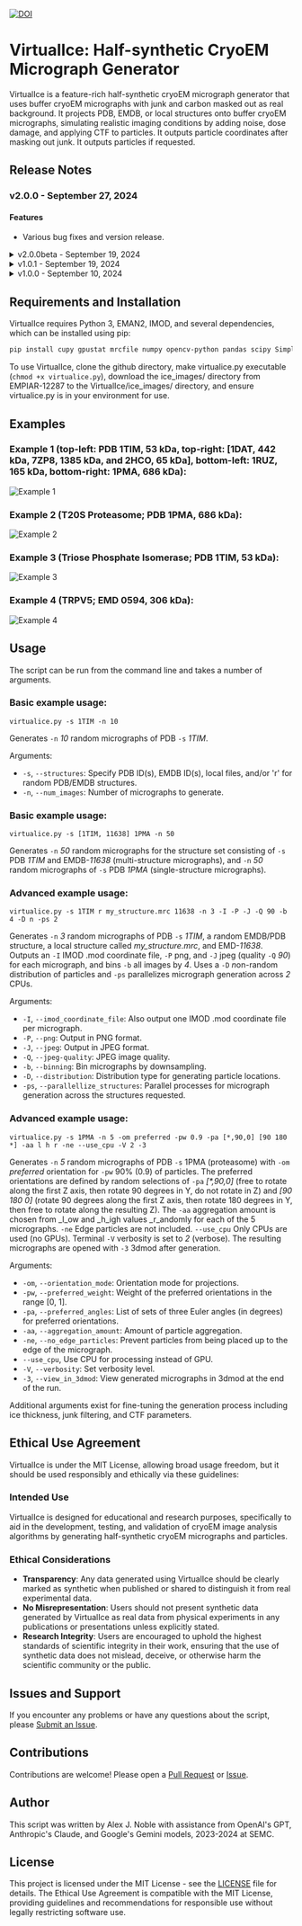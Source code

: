 [![DOI](https://zenodo.org/badge/707309809.svg)](https://zenodo.org/doi/10.5281/zenodo.13742234)
# VirtualIce: Half-synthetic CryoEM Micrograph Generator

VirtualIce is a feature-rich half-synthetic cryoEM micrograph generator that uses buffer cryoEM micrographs with junk and carbon masked out as real background. It projects PDB, EMDB, or local structures onto buffer cryoEM micrographs, simulating realistic imaging conditions by adding noise, dose damage, and applying CTF to particles. It outputs particle coordinates after masking out junk. It outputs particles if requested.

## Release Notes

### v2.0.0 - September 27, 2024

#### Features

   - Various bug fixes and version release.

<details><summary>v2.0.0beta - September 19, 2024</summary><p>
 
   - Multiple structures per micrograph can now be requested (structure sets).
  - Use the same --structures flag followed by either a single structure or multiple. Supports any number of structure sets, like this: 
    - virtualice.py -s 1TIM [1PMA, 50882] [my_structure1.mrc, 3DRE, 6TIM]
  - The above command will make one set of micrographs with only PDB 1TIM, another set with PDB 1PMA and EMD-50882, and another set with a local file (my_structure1.mrc), PDB 3DRE, and PDB 6TIM.
  - Preferred orientation, particle distributions, and overlapping & aggregated particles are fully supported.
  - Filtering of edge, overlapping, and obscured particles is fully supported.
   - Coordinate files are saved independently in .star, .mod, and/or .coord files (one per structure in a structure set).
  - This update is significant because it allows for ground-truth datasets of heterogeneous proteins - e.g. continuous or discrete conformations, compositional heterogeneity, or completely different proteins.

</p></details>

<details><summary>v1.0.1 - September 19, 2024</summary><p>
 
   - Last release of VirtualIce for single-structure micrographs. Contains minor printout updates compared to v1.0.0.

</p></details>

<details><summary>v1.0.0 - September 10, 2024</summary><p>
 
   - Generates half-synthetic cryoEM micrographs and particles from buffer images and PDB IDs, EMDB IDs, or local files.
   - Creates coordinate files (.star, .mod, .coord), not including particles obscured by junk/substrate or too close to the edge.
   - Adds Poisson noise and dose-dependent damage to simulated frames and Gaussian noise to particles.
   - Applies the Contrast Transfer Function (CTF) to simulate microscope optics.
   - Control over overlapping particles and particle aggregation.
   - Outputs micrographs in MRC, PNG, and JPEG formats, and optionally cropped particles as MRCs.
   - Multi-core and GPU processing.
   - Extensive customization options including particle distribution, ice thickness, microscope parameters, and downsampling.

</p></details>

## Requirements and Installation

VirtualIce requires Python 3, EMAN2, IMOD, and several dependencies, which can be installed using pip:

```bash
pip install cupy gpustat mrcfile numpy opencv-python pandas scipy SimpleITK
```

To use VirtualIce, clone the github directory, make virtualice.py executable (`chmod +x virtualice.py`), download the ice_images/ directory from EMPIAR-12287 to the VirtualIce/ice_images/ directory, and ensure virtualice.py is in your environment for use.

## Examples


### Example 1 (top-left: PDB 1TIM, 53 kDa, top-right: [1DAT, 442 kDa, 7ZP8, 1385 kDa, and 2HCO, 65 kDa], bottom-left: 1RUZ, 165 kDa, bottom-right: 1PMA, 686 kDa):
![Example 1](example_images/VirtualIce_example1.png)

### Example 2 (T20S Proteasome; PDB 1PMA, 686 kDa):
![Example 2](example_images/VirtualIce_example2.png)

### Example 3 (Triose Phosphate Isomerase; PDB 1TIM, 53 kDa):
![Example 3](example_images/VirtualIce_example3.png)

### Example 4 (TRPV5; EMD 0594, 306 kDa):
![Example 4](example_images/VirtualIce_example4.png)

## Usage

The script can be run from the command line and takes a number of arguments.

### Basic example usage:

```
virtualice.py -s 1TIM -n 10
```

Generates `-n` _10_ random micrographs of PDB `-s` _1TIM_.

Arguments:

- `-s`, `--structures`: Specify PDB ID(s), EMDB ID(s), local files, and/or 'r' for random PDB/EMDB structures.
- `-n`, `--num_images`: Number of micrographs to generate.

### Basic example usage:

```
virtualice.py -s [1TIM, 11638] 1PMA -n 50
```

Generates `-n` _50_ random micrographs for the structure set consisting of `-s` PDB _1TIM_ and EMDB-_11638_ (multi-structure micrographs), and `-n` _50_ random micrographs of `-s` PDB _1PMA_ (single-structure micrographs).

### Advanced example usage:

```
virtualice.py -s 1TIM r my_structure.mrc 11638 -n 3 -I -P -J -Q 90 -b 4 -D n -ps 2
```

Generates `-n` _3_ random micrographs of PDB `-s` _1TIM_, a <i>r</i>andom EMDB/PDB structure, a local structure called _my_structure.mrc_, and EMD-_11638_. Outputs an `-I` IMOD .mod coordinate file, `-P` png, and `-J` jpeg (quality `-Q` _90_) for each micrograph, and bins `-b` all images by _4_. Uses a `-D` <i>n</i>on-random distribution of particles and `-ps` parallelizes micrograph generation across _2_ CPUs.

Arguments:

- `-I`, `--imod_coordinate_file`: Also output one IMOD .mod coordinate file per micrograph.
- `-P`, `--png`: Output in PNG format.
- `-J`, `--jpeg`: Output in JPEG format.
- `-Q`, `--jpeg-quality`: JPEG image quality.
- `-b`, `--binning`: Bin micrographs by downsampling.
- `-D`, `--distribution`: Distribution type for generating particle locations.
- `-ps`, `--parallellize_structures`: Parallel processes for micrograph generation across the structures requested.


### Advanced example usage:

```
virtualice.py -s 1PMA -n 5 -om preferred -pw 0.9 -pa [*,90,0] [90 180 *] -aa l h r -ne --use_cpu -V 2 -3
```

Generates `-n` _5_ random micrographs of PDB `-s` 1PMA (proteasome) with `-om` _preferred_ orientation for `-pw` 90% (0.9) of particles. The preferred orientations are defined by random selections of `-pa` _[*,90,0]_ (free to rotate along the first Z axis, then rotate 90 degrees in Y, do not rotate in Z) and _[90 180 0]_ (rotate 90 degrees along the first Z axis, then rotate 180 degrees in Y, then free to rotate along the resulting Z). The `-aa` aggregation amount is chosen from _l_ow and _h_igh values _r_andomly for each of the 5 micrographs. `-ne` Edge particles are not included. `--use_cpu` Only CPUs are used (no GPUs). Terminal `-V` verbosity is set to _2_ (verbose). The resulting micrographs are opened with `-3` 3dmod after generation.

Arguments:

- `-om`, `--orientation_mode`: Orientation mode for projections.
- `-pw`, `--preferred_weight`: Weight of the preferred orientations in the range [0, 1].
- `-pa`, `--preferred_angles`: List of sets of three Euler angles (in degrees) for preferred orientations.
- `-aa`, `--aggregation_amount`: Amount of particle aggregation.
- `-ne`, `--no_edge_particles`: Prevent particles from being placed up to the edge of the micrograph.
- `--use_cpu`, Use CPU for processing instead of GPU.
- `-V`, `--verbosity`: Set verbosity level.
- `-3`, `--view_in_3dmod`: View generated micrographs in 3dmod at the end of the run.

Additional arguments exist for fine-tuning the generation process including ice thickness, junk filtering, and CTF parameters.

## Ethical Use Agreement

VirtualIce is under the MIT License, allowing broad usage freedom, but it should be used responsibly and ethically via these guidelines:

### Intended Use

VirtualIce is designed for educational and research purposes, specifically to aid in the development, testing, and validation of cryoEM image analysis algorithms by generating half-synthetic cryoEM micrographs and particles.

### Ethical Considerations

- **Transparency**: Any data generated using VirtualIce should be clearly marked as synthetic when published or shared to distinguish it from real experimental data.
- **No Misrepresentation**: Users should not present synthetic data generated by VirtualIce as real data from physical experiments in any publications or presentations unless explicitly stated.
- **Research Integrity**: Users are encouraged to uphold the highest standards of scientific integrity in their work, ensuring that the use of synthetic data does not mislead, deceive, or otherwise harm the scientific community or the public.

## Issues and Support

If you encounter any problems or have any questions about the script, please [Submit an Issue](https://github.com/alexjnoble/VirtualIce/issues).

## Contributions

Contributions are welcome! Please open a [Pull Request](https://github.com/alexjnoble/VirtualIce/pulls) or [Issue](https://github.com/alexjnoble/VirtualIce/issues).

## Author

This script was written by Alex J. Noble with assistance from OpenAI's GPT, Anthropic's Claude, and Google's Gemini models, 2023-2024 at SEMC.

## License

This project is licensed under the MIT License - see the [LICENSE](LICENSE) file for details.
The Ethical Use Agreement is compatible with the MIT License, providing guidelines and recommendations for responsible use without legally restricting software use.
